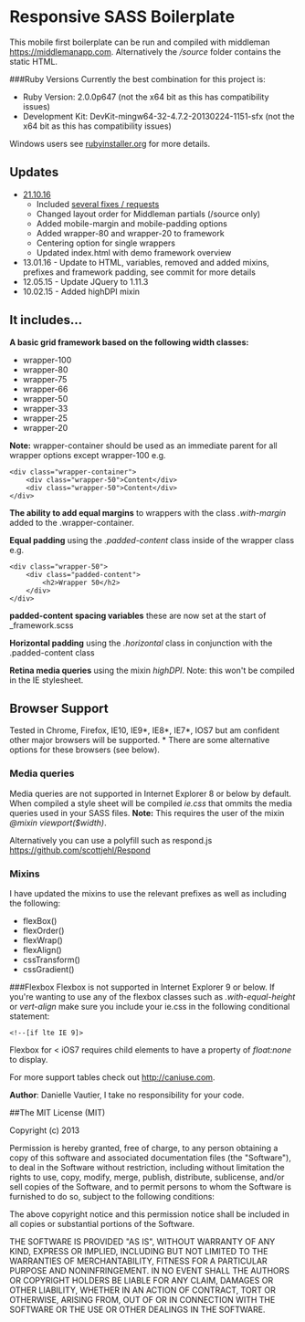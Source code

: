 # Responsive SASS Boilerplate

This mobile first boilerplate can be run and compiled with middleman https://middlemanapp.com. Alternatively the */source* folder contains the static HTML. 

###Ruby Versions
Currently the best combination for this project is: 
+ Ruby Version: 2.0.0p647 (not the x64 bit as this has compatibility issues)
+ Development Kit: DevKit-mingw64-32-4.7.2-20130224-1151-sfx (not the x64 bit as this has compatibility issues)

Windows users see [rubyinstaller.org](http://rubyinstaller.org/downloads/) for more details.

## Updates
+ [21.10.16](https://github.com/daniellevautier/responsiveSassBoilerplate/commit/e6e4429d641f8353bd33fe34b5f0bcc11e4b8133)
  + Included [several fixes / requests](https://github.com/daniellevautier/responsiveSassBoilerplate/issues?q=is%3Aissue+is%3Aclosed)
  + Changed layout order for Middleman partials (/source only)
  + Added mobile-margin and mobile-padding options
  + Added wrapper-80 and wrapper-20 to framework
  + Centering option for single wrappers
  + Updated index.html with demo framework overview
+ 13.01.16 - Update to HTML, variables, removed and added mixins, prefixes and framework padding, see commit for more details
+ 12.05.15 - Update JQuery to 1.11.3
+ 10.02.15 - Added highDPI mixin  

## It includes...

**A basic grid framework based on the following width classes:**
 + wrapper-100 
 + wrapper-80 
 + wrapper-75
 + wrapper-66
 + wrapper-50
 + wrapper-33 
 + wrapper-25
 + wrapper-20

**Note:** wrapper-container should be used as an immediate parent for all wrapper options except wrapper-100 e.g.

``` 
<div class="wrapper-container">
	<div class="wrapper-50">Content</div>
	<div class="wrapper-50">Content</div>
</div>
```

**The ability to add equal margins** to wrappers with the class *.with-margin* added to the .wrapper-container.

**Equal padding** using the *.padded-content* class inside of the wrapper class e.g.

``` 
<div class="wrapper-50">
	<div class="padded-content">
		<h2>Wrapper 50</h2>		
	</div>
</div>
```

**padded-content spacing variables** these are now set at the start of _framework.scss

**Horizontal padding** using the *.horizontal* class in conjunction with the .padded-content class

**Retina media queries** using the mixin *highDPI*. Note: this won't be compiled in the IE stylesheet.

## Browser Support
Tested in Chrome, Firefox, IE10, IE9*, IE8*, IE7*, IOS7 but am confident other major browsers will be supported. * There are some alternative options for these browsers (see below). 

### Media queries
Media queries are not supported in Internet Explorer 8 or below by default. When compiled a style sheet will be compiled *ie.css* that ommits the media queries used in your SASS files.
**Note:** This requires the user of the mixin *@mixin viewport($width)*.

Alternatively you can use a polyfill such as respond.js https://github.com/scottjehl/Respond  

### Mixins
I have updated the mixins to use the relevant prefixes as well as including the following:
+ flexBox()
+ flexOrder()
+ flexWrap()
+ flexAlign()
+ cssTransform()
+ cssGradient()


###Flexbox
Flexbox is not supported in Internet Explorer 9 or below. If you're wanting to use any of the flexbox classes such as *.with-equal-height* or *vert-align* make sure you include your ie.css in the following conditional statement:

``` 
<!--[if lte IE 9]>
```

Flexbox for < iOS7 requires child elements to have a property of *float:none* to display.

For more support tables check out http://caniuse.com.

**Author**: Danielle Vautier, I take no responsibility for your code.

##The MIT License (MIT)

Copyright (c) 2013

Permission is hereby granted, free of charge, to any person obtaining a copy of this software and associated documentation files (the "Software"), to deal in the Software without restriction, including without limitation the rights to use, copy, modify, merge, publish, distribute, sublicense, and/or sell copies of the Software, and to permit persons to whom the Software is furnished to do so, subject to the following conditions:

The above copyright notice and this permission notice shall be included in all copies or substantial portions of the Software.

THE SOFTWARE IS PROVIDED "AS IS", WITHOUT WARRANTY OF ANY KIND, EXPRESS OR IMPLIED, INCLUDING BUT NOT LIMITED TO THE WARRANTIES OF MERCHANTABILITY, FITNESS FOR A PARTICULAR PURPOSE AND NONINFRINGEMENT. IN NO EVENT SHALL THE AUTHORS OR COPYRIGHT HOLDERS BE LIABLE FOR ANY CLAIM, DAMAGES OR OTHER LIABILITY, WHETHER IN AN ACTION OF CONTRACT, TORT OR OTHERWISE, ARISING FROM, OUT OF OR IN CONNECTION WITH THE SOFTWARE OR THE USE OR OTHER DEALINGS IN THE SOFTWARE.
